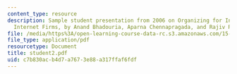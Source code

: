 ```yaml
---
content_type: resource
description: Sample student presentation from 2006 on Organizing for Innovation in
  Internet Firms, by Anand Bhadouria, Aparna Chennapragada, and Rajiv Ramaratnam.
file: /media/https%3A/open-learning-course-data-rc.s3.amazonaws.com/15-980j-organizing-for-innovative-product-development-spring-2007/c7b830acb4d7a7673e88a317ffaf6fdf_student2.pdf
file_type: application/pdf
resourcetype: Document
title: student2.pdf
uid: c7b830ac-b4d7-a767-3e88-a317ffaf6fdf
---
```

